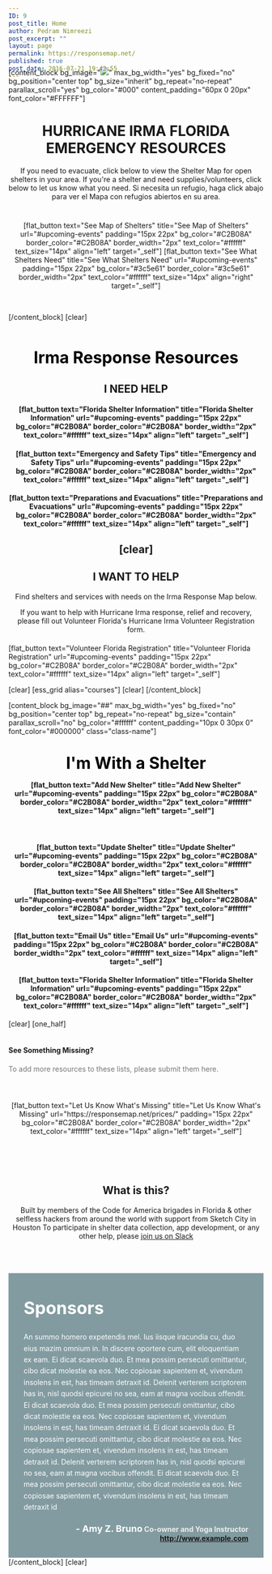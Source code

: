 ```yaml
---
ID: 9
post_title: Home
author: Pedram Nimreezi
post_excerpt: ""
layout: page
permalink: https://responsemap.net/
published: true
post_date: 2016-07-21 19:42:55
---
```

<div style="margin-top: -40px;"></div>
[content_block bg_image="<img src="https://responsemap.net/wp-content/uploads/2017/09/Webp.net-compress-image.jpg" />" max_bg_width="yes" bg_fixed="no" bg_position="center top" bg_size="inherit" bg_repeat="no-repeat" parallax_scroll="yes" bg_color="#000" content_padding="60px 0 20px" font_color="#FFFFFF"]
<div style="text-align: center;">
<h1 class="h1-hero">HURRICANE IRMA
FLORIDA EMERGENCY RESOURCES</h1>
<div id="forms" class="hero-content">
<div class="hero-intro">If you need to evacuate, click below to view the Shelter Map for open shelters in your area.
If you're a shelter and need supplies/volunteers, click below to let us know what you need. Si necesita un refugio, haga click abajo para ver el Mapa con refugios abiertos en su area.</div>
</div>
<div style="display: inline-block; padding: 40px 0; text-align: center;">[flat_button text="See Map of Shelters" title="See Map of Shelters" url="#upcoming-events" padding="15px 22px" bg_color="#C2B08A" border_color="#C2B08A" border_width="2px" text_color="#ffffff" text_size="14px" align="left" target="_self"] [flat_button text="See What Shelters Need" title="See What Shelters Need" url="#upcoming-events" padding="15px 22px" bg_color="#3c5e61" border_color="#3c5e61" border_width="2px" text_color="#ffffff" text_size="14px" align="right" target="_self"]</div>
</div>
<div style="text-align: center; margin-top: 5px;"><a href="#more-yoga"><i class="fa fa-angle-down circle-wrap" style="color: #ffffff; font-size: 1.5em;"><!-- icon --></i></a></div>
[/content_block]
[clear]
<div style="text-align: center;"></div>
&nbsp;
<div style="text-align: center;">
<h3 style="margin: 35px 0 30px;"><span style="color: #000000; font-size: 32px;">Irma Response Resources</span></h3>
<div style="margin: 0 0 20px 0;">
<h2>I NEED HELP</h2>
<h4>[flat_button text="Florida Shelter Information" title="Florida Shelter Information" url="#upcoming-events" padding="15px 22px" bg_color="#C2B08A" border_color="#C2B08A" border_width="2px" text_color="#ffffff" text_size="14px" align="left" target="_self"]</h4>
<h4>[flat_button text="Emergency and Safety Tips" title="Emergency and Safety Tips" url="#upcoming-events" padding="15px 22px" bg_color="#C2B08A" border_color="#C2B08A" border_width="2px" text_color="#ffffff" text_size="14px" align="left" target="_self"]</h4>
<h4>[flat_button text="Preparations and Evacuations" title="Preparations and Evacuations" url="#upcoming-events" padding="15px 22px" bg_color="#C2B08A" border_color="#C2B08A" border_width="2px" text_color="#ffffff" text_size="14px" align="left" target="_self"]</h4>
</div>
<h2>[clear]</h2>
<div style="margin: 0 0 20px 0;">
<h2>I WANT TO HELP</h2>
<div class="res-subhead">

Find shelters and services with needs on the Irma Response Map below.

If you want to help with Hurricane Irma response, relief and recovery, please fill out Volunteer Florida's Hurricane Irma Volunteer Registration form.

</div>
<div class="card-block"></div>
</div>
</div>
[flat_button text="Volunteer Florida Registration" title="Volunteer Florida Registration" url="#upcoming-events" padding="15px 22px" bg_color="#C2B08A" border_color="#C2B08A" border_width="2px" text_color="#ffffff" text_size="14px" align="left" target="_self"]

[clear]
[ess_grid alias="courses"]
[clear]
[/content_block]

[content_block bg_image="##" max_bg_width="yes" bg_fixed="no" bg_position="center top" bg_repeat="no-repeat" bg_size="contain" parallax_scroll="no" bg_color="#ffffff" content_padding="10px 0 30px 0" font_color="#000000" class="class-name"]
<div style="text-align: center;">
<h3 id="upcoming-events" style="margin: 35px 0 5px;"><span style="color: #000000; font-size: 32px;">I'm With a Shelter</span></h3>
<h4 style="margin: 15px 0 55px;">[flat_button text="Add New Shelter" title="Add New Shelter" url="#upcoming-events" padding="15px 22px" bg_color="#C2B08A" border_color="#C2B08A" border_width="2px" text_color="#ffffff" text_size="14px" align="left" target="_self"]</h4>
<h4>[flat_button text="Update Shelter" title="Update Shelter" url="#upcoming-events" padding="15px 22px" bg_color="#C2B08A" border_color="#C2B08A" border_width="2px" text_color="#ffffff" text_size="14px" align="left" target="_self"]</h4>
<h4>[flat_button text="See All Shelters" title="See All Shelters" url="#upcoming-events" padding="15px 22px" bg_color="#C2B08A" border_color="#C2B08A" border_width="2px" text_color="#ffffff" text_size="14px" align="left" target="_self"]</h4>
<h4>[flat_button text="Email Us" title="Email Us" url="#upcoming-events" padding="15px 22px" bg_color="#C2B08A" border_color="#C2B08A" border_width="2px" text_color="#ffffff" text_size="14px" align="left" target="_self"]</h4>
<h4>[flat_button text="Florida Shelter Information" title="Florida Shelter Information" url="#upcoming-events" padding="15px 22px" bg_color="#C2B08A" border_color="#C2B08A" border_width="2px" text_color="#ffffff" text_size="14px" align="left" target="_self"]</h4>
</div>
[clear]
[one_half]
<h4 style="margin: 35px 0 0;">See Something Missing?</h4>
<div style="margin: 20px 0 5px; color: #777777;">To add more resources to these lists, please submit them here.</div>
<div style="display: inline-block; padding: 50px 0; text-align: center;">[flat_button text="Let Us Know What's Missing" title="Let Us Know What's Missing" url="https://responsemap.net/prices/" padding="15px 22px" bg_color="#C2B08A" border_color="#C2B08A" border_width="2px" text_color="#ffffff" text_size="14px" align="left" target="_self"]</div>
&nbsp;
<div style="text-align: center;">
<h2>What is this?</h2>
<p class="break-word">Built by members of the Code for America brigades in Florida &amp; other selfless hackers from around the world with support from Sketch City in Houston
To participate in shelter data collection, app development, or any other help, please <a href="https://irma-response-slack.herokuapp.com/">join us on Slack</a></p>

<h3 style="margin: 35px 0 30px;"></h3>
</div>
<div style="background-color: rgba(8, 59, 68, 0.50); display: inline-block; padding: 30px; margin: 30px 0 0 0;">
<h4 style="margin-bottom: 25px;"><span style="font-size: 34px; color: #ffffff; line-height: 1.2; font-weight: bold;">Sponsors</span></h4>
<div style="line-height: 1.6; color: #ffffff;">An summo homero expetendis mel. Ius iisque iracundia cu, duo eius mazim omnium in. In discere oportere cum, elit eloquentiam ex eam. Ei dicat scaevola duo. Et mea possim persecuti omittantur, cibo dicat molestie ea eos. Nec copiosae sapientem et, vivendum insolens in est, has timeam detraxit id. Delenit verterem scriptorem has in, nisl quodsi epicurei no sea, eam at magna vocibus offendit. Ei dicat scaevola duo. Et mea possim persecuti omittantur, cibo dicat molestie ea eos. Nec copiosae sapientem et, vivendum insolens in est, has timeam detraxit id.
Ei dicat scaevola duo. Et mea possim persecuti omittantur, cibo dicat molestie ea eos. Nec copiosae sapientem et, vivendum insolens in est, has timeam detraxit id. Delenit verterem scriptorem has in, nisl quodsi epicurei no sea, eam at magna vocibus offendit. Ei dicat scaevola duo. Et mea possim persecuti omittantur, cibo dicat molestie ea eos. Nec copiosae sapientem et, vivendum insolens in est, has timeam detraxit id</div>
<div class="clear" style="margin-top: 20px;"></div>
<div style="float: right; text-align: right; font-style: normal; font-weight: bold;"><span style="font-size: 18px; color: #ffffff;">- Amy Z. Bruno</span>
<span style="color: #eeeeee;">Co-owner and Yoga Instructor</span>
<a title="Go to http://www.example.com" href="http://www.example.com" target="_blank" rel="noopener">http://www.example.com</a></div>
</div>
[/content_block]
[clear]
<div style="margin-bottom: -20px;"></div>